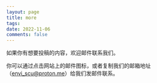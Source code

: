 ```yaml
---
layout: page
title: more
tags: 
date: 2022-11-06
comments: false
---
```


如果你有想要投稿的内容，欢迎邮件联系我们。

你可以通过点击网站上的邮件图标，或者复制我们的邮箱地址（envi_scu@proton.me）给我们发邮件联系。 